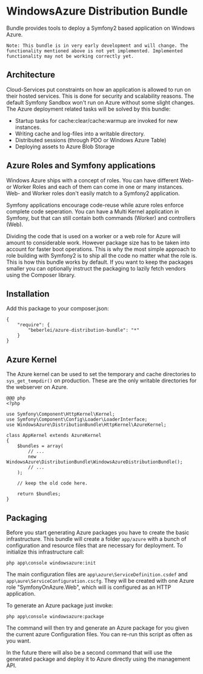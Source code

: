 # WindowsAzure Distribution Bundle

Bundle provides tools to deploy a Symfony2 based application on Windows Azure.

    Note: This bundle is in very early development and will change. The functionality mentioned above is not yet implemented. Implemented functionality may not be working correctly yet.

## Architecture

Cloud-Services put constraints on how an application is allowed to run on their hosted services. This is done for security and scalability reasons. The default Symfony Sandbox won't run on Azure without some slight changes. The Azure deployment related tasks will be solved by this bundle:

* Startup tasks for cache:clear/cache:warmup are invoked for new instances.
* Writing cache and log-files into a writable directory.
* Distributed sessions (through PDO or Windows Azure Table)
* Deploying assets to Azure Blob Storage

## Azure Roles and Symfony applications

Windows Azure ships with a concept of roles. You can have different Web- or Worker Roles and each of them can come in one or many instances. Web- and Worker roles don't easily match to a Symfony2 application.

Symfony applications encourage code-reuse while azure roles enforce complete code seperation. You can have a Multi Kernel application in Symfony, but that can still contain both commands (Worker) and controllers (Web).

Dividing the code that is used on a worker or a web role for Azure will amount to considerable work. However package size has to be taken into account for faster boot operations. This is why the most simple approach to role building with Symfony2 is to ship all the code no matter what the role is. This is how this bundle works by default. If you want to keep the packages smaller you can optionally instruct the packaging to lazily fetch vendors using the Composer library.

## Installation

Add this package to your composer.json:

    {
        "require": {
            "beberlei/azure-distribution-bundle": "*"
        }
    }

## Azure Kernel

The Azure kernel can be used to set the temporary and cache directories to `sys_get_tempdir()` on production. These are the only writable directories for the webserver on Azure.

    @@@ php
    <?php

    use Symfony\Component\HttpKernel\Kernel;
    use Symfony\Component\Config\Loader\LoaderInterface;
    use WindowsAzure\DistributionBundle\HttpKernel\AzureKernel;

    class AppKernel extends AzureKernel
    {
        $bundles = array(
            // ...
            new WindowsAzure\DistributionBundle\WindowsAzureDistributionBundle();
            // ...
        );

        // keep the old code here.

        return $bundles;
    }

## Packaging

Before you start generating Azure packages you have to create the basic infrastructure. This bundle will create a folder `app/azure` with a bunch of configuration and resource files that are necessary for deployment. To initialize this infrastructure call:

    php app\console windowsazure:init

The main configuration files are `app\azure\ServiceDefinition.csdef` and `app\aure\ServiceConfiguration.cscfg`. They will be created with one Azure role "SymfonyOnAzure.Web", which will is configured as an HTTP application.

To generate an Azure package just invoke:

    php app\console windowsazure:package

The command will then try and generate an Azure package for you given the current azure Configuration files. You can re-run this script as often as you want.

In the future there will also be a second command that will use the generated package and deploy it to Azure directly using the management API.

